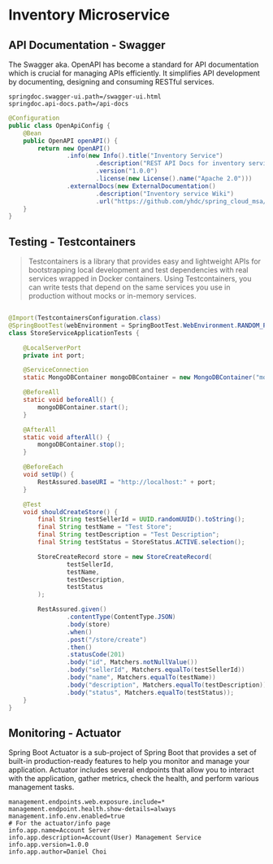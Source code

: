 # Inventory Microservice

## API Documentation - Swagger

The Swagger aka. OpenAPI has become a standard for API documentation which is crucial for managing APIs efficiently.
It simplifies API development by documenting, designing and consuming RESTful services.

```properties
springdoc.swagger-ui.path=/swagger-ui.html
springdoc.api-docs.path=/api-docs
```

```java
@Configuration
public class OpenApiConfig {
    @Bean
    public OpenAPI openAPI() {
        return new OpenAPI()
                .info(new Info().title("Inventory Service")
                        .description("REST API Docs for inventory service")
                        .version("1.0.0")
                        .license(new License().name("Apache 2.0")))
                .externalDocs(new ExternalDocumentation()
                        .description("Inventory service Wiki")
                        .url("https://github.com/yhdc/spring_cloud_msa/inventory_service"));
    }
}
```

## Testing - Testcontainers

> Testcontainers is a library that provides easy and lightweight APIs for bootstrapping local development
> and test dependencies with real services wrapped in Docker containers. Using Testcontainers,
> you can write tests that depend on the same services you use in production without mocks or
> in-memory services.

```java

@Import(TestcontainersConfiguration.class)
@SpringBootTest(webEnvironment = SpringBootTest.WebEnvironment.RANDOM_PORT)
class StoreServiceApplicationTests {

    @LocalServerPort
    private int port;

    @ServiceConnection
    static MongoDBContainer mongoDBContainer = new MongoDBContainer("mongo:latest");

    @BeforeAll
    static void beforeAll() {
        mongoDBContainer.start();
    }

    @AfterAll
    static void afterAll() {
        mongoDBContainer.stop();
    }

    @BeforeEach
    void setUp() {
        RestAssured.baseURI = "http://localhost:" + port;
    }

    @Test
    void shouldCreateStore() {
        final String testSellerId = UUID.randomUUID().toString();
        final String testName = "Test Store";
        final String testDescription = "Test Description";
        final String testStatus = StoreStatus.ACTIVE.selection();

        StoreCreateRecord store = new StoreCreateRecord(
                testSellerId,
                testName,
                testDescription,
                testStatus
        );

        RestAssured.given()
                .contentType(ContentType.JSON)
                .body(store)
                .when()
                .post("/store/create")
                .then()
                .statusCode(201)
                .body("id", Matchers.notNullValue())
                .body("sellerId", Matchers.equalTo(testSellerId))
                .body("name", Matchers.equalTo(testName))
                .body("description", Matchers.equalTo(testDescription))
                .body("status", Matchers.equalTo(testStatus));
    }
}
```

## Monitoring - Actuator

Spring Boot Actuator is a sub-project of Spring Boot that provides a set of built-in production-ready features to help
you monitor and manage your application.
Actuator includes several endpoints that allow you to interact with the application, gather metrics, check the health,
and perform various management tasks.

```properties
management.endpoints.web.exposure.include=*
management.endpoint.health.show-details=always
management.info.env.enabled=true
# For the actuator/info page
info.app.name=Account Server
info.app.description=Account(User) Management Service
info.app.version=1.0.0
info.app.author=Daniel Choi
```

